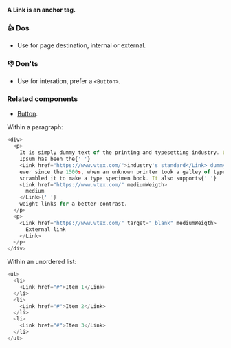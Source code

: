 #### A Link is an anchor tag.

### 👍 Dos

- Use for page destination, internal or external.

### 👎 Don'ts

- Use for interation, prefer a `<Button>`.

### Related components

- <a href="#/Components/Forms/Button">Button</a>.

Within a paragraph:

```js
<div>
  <p>
    It is simply dummy text of the printing and typesetting industry. Lorem
    Ipsum has been the{' '}
    <Link href="https://www.vtex.com/">industry's standard</Link> dummy text
    ever since the 1500s, when an unknown printer took a galley of type and
    scrambled it to make a type specimen book. It also supports{' '}
    <Link href="https://www.vtex.com/" mediumWeigth>
      medium
    </Link>{' '}
    weight links for a better contrast.
  </p>
  <p>
    <Link href="https://www.vtex.com/" target="_blank" mediumWeigth>
      External link
    </Link>
  </p>
</div>
```

Within an unordered list:

```js
<ul>
  <li>
    <Link href="#">Item 1</Link>
  </li>
  <li>
    <Link href="#">Item 2</Link>
  </li>
  <li>
    <Link href="#">Item 3</Link>
  </li>
</ul>
```
